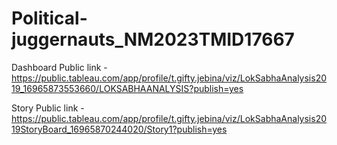 # Political-juggernauts_NM2023TMID17667

Dashboard Public link -https://public.tableau.com/app/profile/t.gifty.jebina/viz/LokSabhaAnalysis2019_16965873553660/LOKSABHAANALYSIS?publish=yes

Story Public link - https://public.tableau.com/app/profile/t.gifty.jebina/viz/LokSabhaAnalysis2019StoryBoard_16965870244020/Story1?publish=yes


